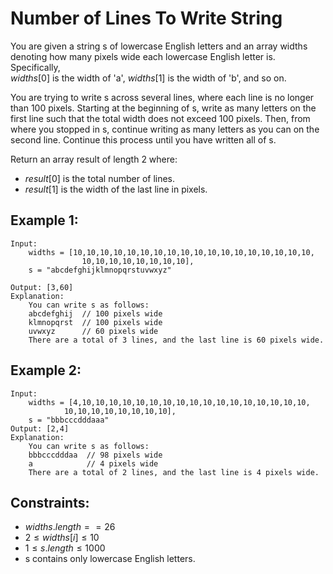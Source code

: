 # Number of Lines To Write String

You are given a string s of lowercase English letters and an array widths  
denoting how many pixels wide each lowercase English letter is. Specifically,  
$widths[0]$ is the width of 'a', $widths[1]$ is the width of 'b', and so on.

You are trying to write s across several lines, where each line is no longer  
than 100 pixels. Starting at the beginning of s, write as many letters on the  
first line such that the total width does not exceed 100 pixels. Then, from  
where you stopped in s, continue writing as many letters as you can on the  
second line. Continue this process until you have written all of s.

Return an array result of length 2 where:

* $result[0]$ is the total number of lines.
* $result[1]$ is the width of the last line in pixels.

 

## Example 1:
    
    Input: 
        widths = [10,10,10,10,10,10,10,10,10,10,10,10,10,10,10,10,10,10, 
                    10,10,10,10,10,10,10,10], 
        s = "abcdefghijklmnopqrstuvwxyz"

    Output: [3,60]
    Explanation: 
        You can write s as follows:
        abcdefghij  // 100 pixels wide
        klmnopqrst  // 100 pixels wide
        uvwxyz      // 60 pixels wide
        There are a total of 3 lines, and the last line is 60 pixels wide.

## Example 2:
    
    Input: 
        widths = [4,10,10,10,10,10,10,10,10,10,10,10,10,10,10,10,10,10,
                10,10,10,10,10,10,10,10], 
        s = "bbbcccdddaaa"
    Output: [2,4]
    Explanation: 
        You can write s as follows:
        bbbcccdddaa  // 98 pixels wide
        a            // 4 pixels wide
        There are a total of 2 lines, and the last line is 4 pixels wide.
        
 

## Constraints:

* $widths.length == 26$
* $2 \le widths[i] \le 10$
* $1 \le s.length \le 1000$
* s contains only lowercase English letters.

